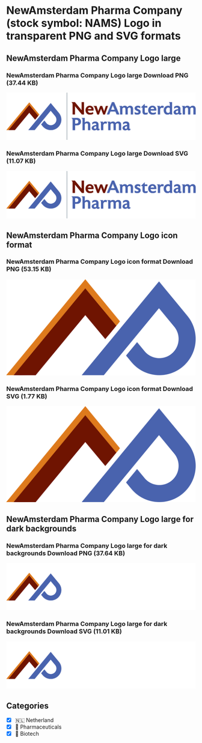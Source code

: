 # NewAmsterdam Pharma Company (stock symbol: NAMS) Logo in transparent PNG and SVG formats

## NewAmsterdam Pharma Company Logo large

### NewAmsterdam Pharma Company Logo large Download PNG (37.44 KB)

![NewAmsterdam Pharma Company Logo large Download PNG (37.44 KB)](/img/orig/NAMS_BIG-1e2e8515.png)

### NewAmsterdam Pharma Company Logo large Download SVG (11.07 KB)

![NewAmsterdam Pharma Company Logo large Download SVG (11.07 KB)](/img/orig/NAMS_BIG-8777ba9c.svg)

## NewAmsterdam Pharma Company Logo icon format

### NewAmsterdam Pharma Company Logo icon format Download PNG (53.15 KB)

![NewAmsterdam Pharma Company Logo icon format Download PNG (53.15 KB)](/img/orig/NAMS-1be0c9f2.png)

### NewAmsterdam Pharma Company Logo icon format Download SVG (1.77 KB)

![NewAmsterdam Pharma Company Logo icon format Download SVG (1.77 KB)](/img/orig/NAMS-42884f1a.svg)

## NewAmsterdam Pharma Company Logo large for dark backgrounds

### NewAmsterdam Pharma Company Logo large for dark backgrounds Download PNG (37.64 KB)

![NewAmsterdam Pharma Company Logo large for dark backgrounds Download PNG (37.64 KB)](/img/orig/NAMS_BIG.D-53dca392.png)

### NewAmsterdam Pharma Company Logo large for dark backgrounds Download SVG (11.01 KB)

![NewAmsterdam Pharma Company Logo large for dark backgrounds Download SVG (11.01 KB)](/img/orig/NAMS_BIG.D-4ab75ad0.svg)



## Categories
- [x] 🇳🇱 Netherland
- [x] 💊 Pharmaceuticals
- [x] 🧬 Biotech
